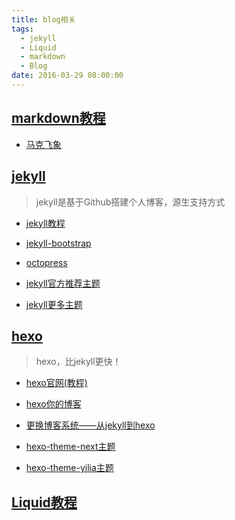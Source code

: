 ```yaml
---
title: blog相关
tags:
  - jekyll
  - Liquid
  - markdown
  - Blog
date: 2016-03-29 08:00:00
---
```


## [markdown教程](http://sspai.com/25137)

*   [马克飞象](https://maxiang.io/)

## [jekyll](https://github.com/jekyll/jekyll)

> jekyll是基于Github搭建个人博客，源生支持方式

*   [jekyll教程](http://jekyll.bootcss.com/)

*   [jekyll-bootstrap](https://github.com/plusjade/jekyll-bootstrap)

*   [octopress](https://github.com/imathis/octopress)

*   [jekyll官方推荐主题](https://github.com/jekyll/jekyll/wiki/Sites)

*   [jekyll更多主题](http://jekyllthemes.org/)

## [hexo](https://github.com/hexojs/hexo)

> hexo，比jekyll更快！

*   [hexo官网(教程)](https://hexo.io/zh-cn/)

*   [hexo你的博客](http://ibruce.info/2013/11/22/hexo-your-blog/)

*   [更换博客系统——从jekyll到hexo](https://segmentfault.com/a/1190000002398039)

*   [hexo-theme-next主题](https://github.com/iissnan/hexo-theme-next)

*   [hexo-theme-yilia主题](https://github.com/litten/hexo-theme-yilia)

## [Liquid教程](http://blog.csdn.net/dont27/article/details/38097581)